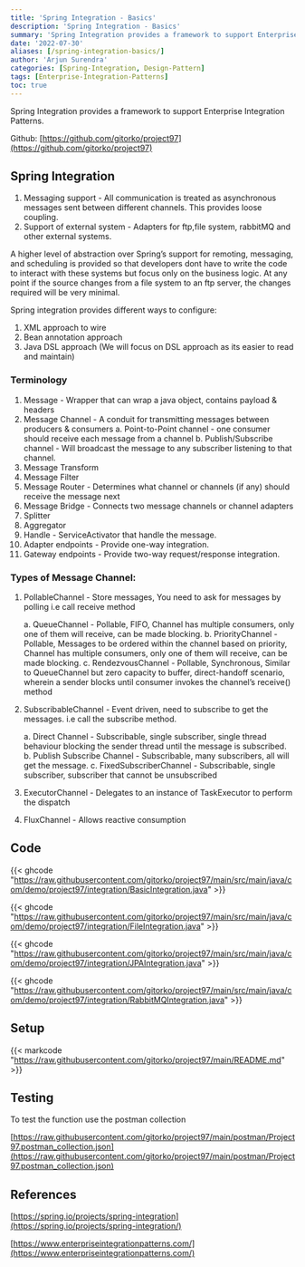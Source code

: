 ```yaml
---
title: 'Spring Integration - Basics'
description: 'Spring Integration - Basics'
summary: 'Spring Integration provides a framework to support Enterprise Integration Patterns.'
date: '2022-07-30'
aliases: [/spring-integration-basics/]
author: 'Arjun Surendra'
categories: [Spring-Integration, Design-Pattern]
tags: [Enterprise-Integration-Patterns]
toc: true
---
```


Spring Integration provides a framework to support Enterprise Integration Patterns.

Github: [https://github.com/gitorko/project97](https://github.com/gitorko/project97)

## Spring Integration

1. Messaging support - All communication is treated as asynchronous messages sent between different channels. This provides loose coupling.
2. Support of external system - Adapters for ftp,file system, rabbitMQ and other external systems.

A higher level of abstraction over Spring’s support for remoting, messaging, and scheduling is provided so that developers dont have to write the code to interact with these systems but focus only on the business logic.
At any point if the source changes from a file system to an ftp server, the changes required will be very minimal.

Spring integration provides different ways to configure:

1. XML approach to wire 
2. Bean annotation approach
3. Java DSL approach (We will focus on DSL approach as its easier to read and maintain)

### Terminology

1. Message - Wrapper that can wrap a java object, contains payload & headers
2. Message Channel - A conduit for transmitting messages between producers & consumers
    a. Point-to-Point channel - one consumer should receive each message from a channel
    b. Publish/Subscribe channel - Will broadcast the message to any subscriber listening to that channel. 
3. Message Transform
4. Message Filter
5. Message Router - Determines what channel or channels (if any) should receive the message next
6. Message Bridge - Connects two message channels or channel adapters
7. Splitter
8. Aggregator
9. Handle - ServiceActivator that handle the message.
10. Adapter endpoints - Provide one-way integration.
11. Gateway endpoints - Provide two-way request/response integration.

### Types of Message Channel:

1. PollableChannel - Store messages, You need to ask for messages by polling i.e call receive method

    a. QueueChannel - Pollable, FIFO, Channel has multiple consumers, only one of them will receive, can be made blocking.
    b. PriorityChannel - Pollable, Messages to be ordered within the channel based on priority, Channel has multiple consumers, only one of them will receive, can be made blocking.
    c. RendezvousChannel - Pollable, Synchronous, Similar to QueueChannel but zero capacity to buffer, direct-handoff scenario, wherein a sender blocks until consumer invokes the channel’s receive() method

2. SubscribableChannel - Event driven, need to subscribe to get the messages. i.e call the subscribe method.

    a. Direct Channel - Subscribable, single subscriber, single thread behaviour blocking the sender thread until the message is subscribed.
    b. Publish Subscribe Channel - Subscribable, many subscribers, all will get the message.
    c. FixedSubscriberChannel - Subscribable, single subscriber, subscriber that cannot be unsubscribed

3. ExecutorChannel - Delegates to an instance of TaskExecutor to perform the dispatch
4. FluxChannel - Allows reactive consumption

## Code

{{< ghcode "https://raw.githubusercontent.com/gitorko/project97/main/src/main/java/com/demo/project97/integration/BasicIntegration.java" >}}

{{< ghcode "https://raw.githubusercontent.com/gitorko/project97/main/src/main/java/com/demo/project97/integration/FileIntegration.java" >}}

{{< ghcode "https://raw.githubusercontent.com/gitorko/project97/main/src/main/java/com/demo/project97/integration/JPAIntegration.java" >}}

{{< ghcode "https://raw.githubusercontent.com/gitorko/project97/main/src/main/java/com/demo/project97/integration/RabbitMQIntegration.java" >}}

## Setup

{{< markcode "https://raw.githubusercontent.com/gitorko/project97/main/README.md" >}}

## Testing

To test the function use the postman collection

[https://raw.githubusercontent.com/gitorko/project97/main/postman/Project97.postman_collection.json](https://raw.githubusercontent.com/gitorko/project97/main/postman/Project97.postman_collection.json)

## References

[https://spring.io/projects/spring-integration](https://spring.io/projects/spring-integration/)

[https://www.enterpriseintegrationpatterns.com/](https://www.enterpriseintegrationpatterns.com/)
